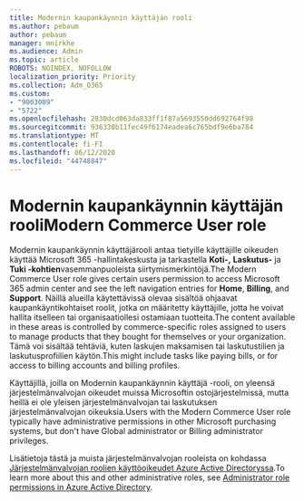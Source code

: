 ```yaml
---
title: Modernin kaupankäynnin käyttäjän rooli
ms.author: pebaum
author: pebaum
manager: mnirkhe
ms.audience: Admin
ms.topic: article
ROBOTS: NOINDEX, NOFOLLOW
localization_priority: Priority
ms.collection: Adm_O365
ms.custom:
- "9003009"
- "5722"
ms.openlocfilehash: 2830dcd063da833ff1f87a5693550dd692764f98
ms.sourcegitcommit: 936330b11fec49f6174eadea6c765bdf9e6ba784
ms.translationtype: MT
ms.contentlocale: fi-FI
ms.lasthandoff: 06/12/2020
ms.locfileid: "44748847"
---
```

# <a name="modern-commerce-user-role"></a><span data-ttu-id="4aaed-102">Modernin kaupankäynnin käyttäjän rooli</span><span class="sxs-lookup"><span data-stu-id="4aaed-102">Modern Commerce User role</span></span>

<span data-ttu-id="4aaed-103">Modernin kaupankäynnin käyttäjärooli antaa tietyille käyttäjille oikeuden käyttää Microsoft 365 -hallintakeskusta ja tarkastella **Koti-,** **Laskutus-** ja **Tuki -kohtien**vasemmanpuoleista siirtymismerkintöjä.</span><span class="sxs-lookup"><span data-stu-id="4aaed-103">The Modern Commerce User role gives certain users permission to access Microsoft 365 admin center and see the left navigation entries for **Home**, **Billing**, and **Support**.</span></span> <span data-ttu-id="4aaed-104">Näillä alueilla käytettävissä olevaa sisältöä ohjaavat kaupankäyntikohtaiset roolit, jotka on määritetty käyttäjille, jotta he voivat hallita itselleen tai organisaatiollesi ostamiaan tuotteita.</span><span class="sxs-lookup"><span data-stu-id="4aaed-104">The content available in these areas is controlled by commerce-specific roles assigned to users to manage products that they bought for themselves or your organization.</span></span> <span data-ttu-id="4aaed-105">Tämä voi sisältää tehtäviä, kuten laskujen maksamisen tai laskutustilien ja laskutusprofiilien käytön.</span><span class="sxs-lookup"><span data-stu-id="4aaed-105">This might include tasks like paying bills, or for access to billing accounts and billing profiles.</span></span>

<span data-ttu-id="4aaed-106">Käyttäjillä, joilla on Modernin kaupankäynnin käyttäjä -rooli, on yleensä järjestelmänvalvojan oikeudet muissa Microsoftin ostojärjestelmissä, mutta heillä ei ole yleisen järjestelmänvalvojan tai laskutuksen järjestelmänvalvojan oikeuksia.</span><span class="sxs-lookup"><span data-stu-id="4aaed-106">Users with the Modern Commerce User role typically have administrative permissions in other Microsoft purchasing systems, but don't have Global administrator or Billing administrator privileges.</span></span>

<span data-ttu-id="4aaed-107">Lisätietoja tästä ja muista järjestelmänvalvojan rooleista on kohdassa [Järjestelmänvalvojan roolien käyttöoikeudet Azure Active Directoryssa](https://docs.microsoft.com/azure/active-directory/users-groups-roles/directory-assign-admin-roles#modern-commerce-administrator).</span><span class="sxs-lookup"><span data-stu-id="4aaed-107">To learn more about this and other administrative roles, see [Administrator role permissions in Azure Active Directory](https://docs.microsoft.com/azure/active-directory/users-groups-roles/directory-assign-admin-roles#modern-commerce-administrator).</span></span>